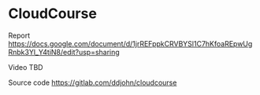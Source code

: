 # CloudCourse

Report
https://docs.google.com/document/d/1jrREFppkCRVBYSl1C7hKfoaREpwUgRnbk3Yl_Y4tiN8/edit?usp=sharing

Video
TBD

Source code
https://gitlab.com/ddjohn/cloudcourse

